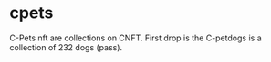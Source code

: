# cpets
C-Pets nft are collections on CNFT. First drop is the C-petdogs is a collection of 232 dogs (pass). 
